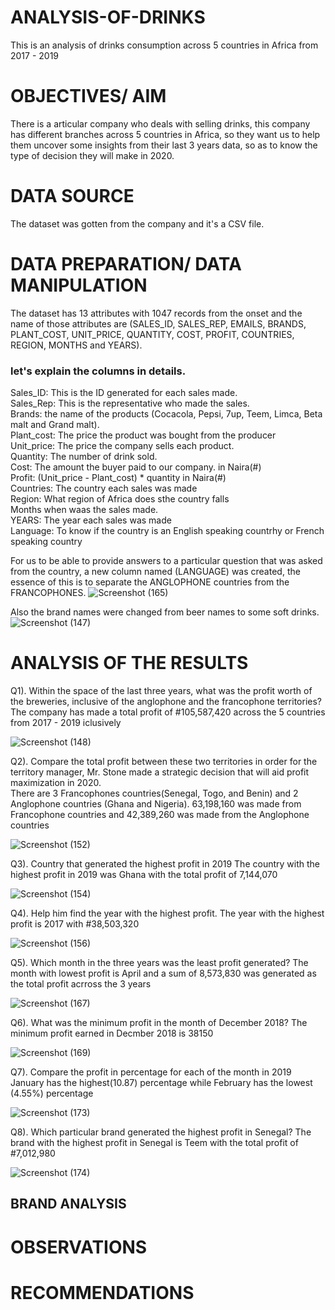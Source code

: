 # ANALYSIS-OF-DRINKS
This is an analysis of drinks consumption across 5 countries in Africa from 2017 - 2019
# OBJECTIVES/ AIM 
There is a articular company who deals with selling drinks, this company has different branches across 5 countries in Africa, so they want us to help them uncover some insights from their last 3 years data, so as to know the type of decision they will make in 2020.
# DATA SOURCE
The dataset was gotten from the company and it's a CSV file.
# DATA PREPARATION/ DATA MANIPULATION
The dataset has 13 attributes with 1047 records from the onset and the name of those attributes are (SALES_ID, SALES_REP, EMAILS, BRANDS, PLANT_COST, UNIT_PRICE, QUANTITY, COST, PROFIT, COUNTRIES, REGION, MONTHS and YEARS).

### let's explain the columns in details. 
Sales_ID: This is the ID generated for each sales made.                      
Sales_Rep: This is the representative who made the sales.                          
Brands: the name of the products (Cocacola, Pepsi, 7up, Teem, Limca, Beta malt and Grand malt).                    
Plant_cost: The price the product was bought from the producer                             
Unit_price: The price the company sells each product.                              
Quantity: The number of drink sold.                                           
Cost: The amount the buyer paid to our company.   in Naira(#)                                 
Profit: (Unit_price - Plant_cost) * quantity   in Naira(#)                                  
Countries: The country each sales was made                                                 
Region: What region of Africa does sthe country falls                                          
Months when waas the sales made.                                           
YEARS: The year each sales was made                                    
Language: To know if the country is an English speaking countrhy or French speaking country                         



For us to be able to provide answers to a particular question that was asked from the country, a new column named (LANGUAGE) was created, the essence of this is to separate the ANGLOPHONE countries from the FRANCOPHONES. 
![Screenshot (165)](https://github.com/Abu-Waqaas/ANALYSIS-OF-DRINKS/assets/106377378/c0babecb-5e35-48a5-bb23-e776f089ca80)

Also the brand names were changed from beer names to some soft drinks.
![Screenshot (147)](https://github.com/Abu-Waqaas/ANALYSIS-OF-DRINKS/assets/106377378/e3972a25-15cd-40d2-9de6-8c0a8e4d50f5)


# ANALYSIS OF THE RESULTS
Q1). Within the space of the last three years, what was the profit worth of the breweries,  inclusive of the anglophone and the francophone territories?
The company has made a total profit of #105,587,420 across the 5 countries from 2017 - 2019 iclusively

![Screenshot (148)](https://github.com/Abu-Waqaas/ANALYSIS-OF-DRINKS/assets/106377378/bebbb003-b38d-4ed3-949b-a8ba1f79de98) 

Q2). Compare the total profit between these two territories in order for the territory manager, Mr. Stone made a strategic decision that will aid profit maximization in 2020.  
There are 3 Francophones countries(Senegal, Togo, and Benin) and 2 Anglophone countries (Ghana and Nigeria).
63,198,160 was made from  Francophone countries and 42,389,260 was made from the Anglophone countries

![Screenshot (152)](https://github.com/Abu-Waqaas/ANALYSIS-OF-DRINKS/assets/106377378/00366f33-4f58-45a8-9fe0-9299a97da819)

Q3). Country that generated the highest profit in 2019
The country with the highest profit in 2019 was Ghana with the total profit of 7,144,070

![Screenshot (154)](https://github.com/Abu-Waqaas/ANALYSIS-OF-DRINKS/assets/106377378/0559594c-a102-45d2-a8ff-a14e8b9fe84a)

Q4). Help him find the year with the highest profit.
The year with the highest profit is 2017 with #38,503,320

![Screenshot (156)](https://github.com/Abu-Waqaas/ANALYSIS-OF-DRINKS/assets/106377378/4cc24aeb-01b8-4966-a015-f487a302e325)


Q5). Which month in the three years was the least profit generated?
The month with lowest profit is April and a sum of 8,573,830 was generated as the total profit acrross the 3 years

![Screenshot (167)](https://github.com/Abu-Waqaas/ANALYSIS-OF-DRINKS/assets/106377378/2476ad65-fbf8-4972-8765-a86b03805926)


Q6). What was the minimum profit in the month of December 2018?
The minimum profit earned in Decmber 2018 is 38150 

![Screenshot (169)](https://github.com/Abu-Waqaas/ANALYSIS-OF-DRINKS/assets/106377378/4034968c-4412-4fda-b958-df09910fbe04)


Q7). Compare the profit in percentage for each of the month in 2019
January has the highest(10.87) percentage while February has the lowest (4.55%) percentage

![Screenshot (173)](https://github.com/Abu-Waqaas/ANALYSIS-OF-DRINKS/assets/106377378/f91b3721-eb50-46b3-9116-50d98d96c957)


Q8). Which particular brand generated the highest profit in Senegal?
The brand with the highest profit in Senegal is Teem with the total profit of #7,012,980

![Screenshot (174)](https://github.com/Abu-Waqaas/ANALYSIS-OF-DRINKS/assets/106377378/f1166080-37cc-4a6f-8d61-733da3662cee)


## BRAND ANALYSIS





# OBSERVATIONS





# RECOMMENDATIONS

